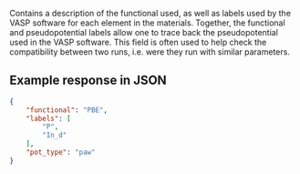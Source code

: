 Contains a description of the functional used, as well as labels used by the VASP software for each element in the materials. Together, the functional and pseudopotential labels allow one to trace back the pseudopotential used in the VASP software. This field is often used to help check the compatibility between two runs, i.e. were they run with similar parameters.







































## Example response in JSON

```json
{
    "functional": "PBE",
    "labels": [
        "P",
        "In_d"
    ],
    "pot_type": "paw"
}
```

